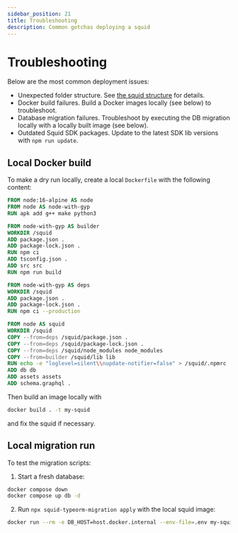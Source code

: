 ```yaml
---
sidebar_position: 21
title: Troubleshooting
description: Common gotchas deploying a squid
---
```


# Troubleshooting

Below are the most common deployment issues:

- Unexpected folder structure. See [the squid structure](/basics/squid-structure) for details.
- Docker build failures. Build a Docker images locally (see below) to troubleshoot.
- Database migration failures. Troubleshoot by executing the DB migration locally with a locally built image (see below).
- Outdated Squid SDK packages. Update to the latest SDK lib versions with `npm run update`.


## Local Docker build

To make a dry run locally, create a local `Dockerfile` with the following content:

```dockerfile title="Dockerfile"
FROM node:16-alpine AS node
FROM node AS node-with-gyp
RUN apk add g++ make python3

FROM node-with-gyp AS builder
WORKDIR /squid
ADD package.json .
ADD package-lock.json .
RUN npm ci
ADD tsconfig.json .
ADD src src
RUN npm run build

FROM node-with-gyp AS deps
WORKDIR /squid
ADD package.json .
ADD package-lock.json .
RUN npm ci --production

FROM node AS squid
WORKDIR /squid
COPY --from=deps /squid/package.json .
COPY --from=deps /squid/package-lock.json .
COPY --from=deps /squid/node_modules node_modules
COPY --from=builder /squid/lib lib
RUN echo -e "loglevel=silent\\nupdate-notifier=false" > /squid/.npmrc
ADD db db
ADD assets assets
ADD schema.graphql .
```

Then build an image locally with 
```bash
docker build . -t my-squid
```
and fix the squid if necessary.

## Local migration run

To test the migration scripts:

1. Start a fresh database:

```bash
docker compose down 
docker compose up db -d
```

2. Run `npx squid-typeorm-migration apply` with the local squid image:

```bash
docker run --rm -e DB_HOST=host.docker.internal --env-file=.env my-squid npx squid-typeorm-migration apply
```
